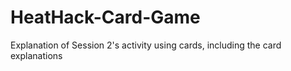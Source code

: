 # HeatHack-Card-Game
Explanation of Session 2's activity using cards, including the card explanations
